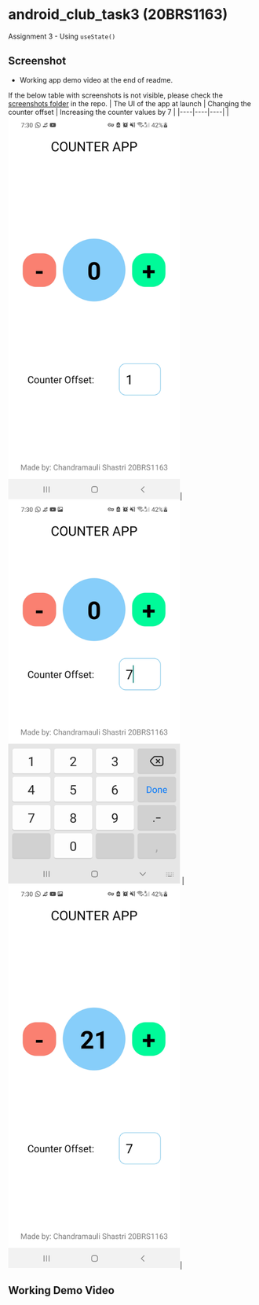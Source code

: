# android_club_task3 (20BRS1163)
Assignment 3 - Using ```useState()```

## Screenshot
- Working app demo video at the end of readme.<br>

If the below table with screenshots is not visible, please check the [screenshots folder](https://github.com/HeckCodes/android_club_task3/tree/master/screenshots) in the repo.
| The UI of the app at launch | Changing the counter offset | Increasing the counter values by 7 |
|----|----|----|
|<img src="https://github.com/HeckCodes/android_club_task3/blob/master/screenshots/ss2.jpg" width="350" alt="Screenshot 2">|<img src="https://github.com/HeckCodes/android_club_task3/blob/master/screenshots/ss3.jpg" width="350" alt="Screenshot 3"> |<img src="https://github.com/HeckCodes/android_club_task3/blob/master/screenshots/ss1.jpg" width="350" alt="Screenshot 1">|

## Working Demo Video
